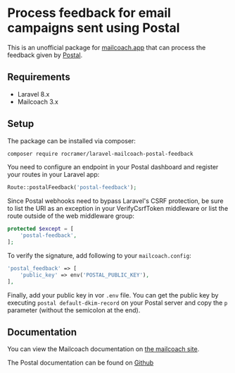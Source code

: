 # Process feedback for email campaigns sent using Postal

This is an unofficial package for [mailcoach.app](https://mailcoach.app/) that can process the feedback given by [Postal](https://github.com/postalhq/postal).

## Requirements

* Laravel 8.x
* Mailcoach 3.x

## Setup

The package can be installed via composer:

```bash
composer require rocramer/laravel-mailcoach-postal-feedback
```
You need to configure an endpoint in your Postal dashboard and register your routes in your Laravel app:

```php
Route::postalFeedback('postal-feedback');
```

Since Postal webhooks need to bypass Laravel's CSRF protection, be sure to list the URI as an exception in your VerifyCsrfToken middleware or list the route outside of the web middleware group:

```php
protected $except = [
    'postal-feedback',
];
```
To verify the signature, add following to your `mailcoach.config`:

```php
'postal_feedback' => [
    'public_key' => env('POSTAL_PUBLIC_KEY'),
],
```
Finally, add your public key in vor `.env` file.  You can get the public key by executing `postal default-dkim-record` on your Postal server and copy the `p` parameter (without the semicolon at the end).

## Documentation

You can view the Mailcoach documentation on [the mailcoach site](https://mailcoach.app).

The Postal documentation can be found on [Github](https://github.com/postalhq/postal/wiki)

